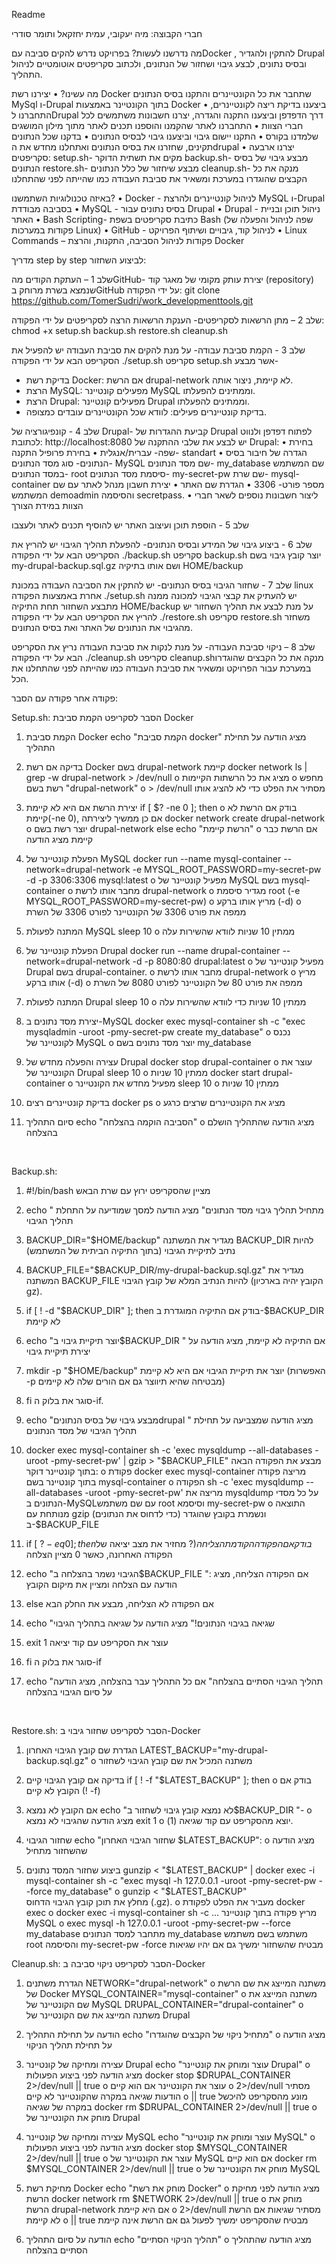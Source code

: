 Readme

חברי הקבוצה: מיה יעקובי, עמית יחזקאל ותומר סודרי

מה נדרשנו לעשות?
בפרויקט נדרש להקים סביבה עםDocker , להתקין ולהגדיר Drupal ובסיס נתונים, לבצע גיבוי ושחזור של הנתונים, ולכתוב סקריפטים אוטומטיים לניהול התהליך.

מה עשינו?
•	יצירנו רשת Docker שתחבר את כל הקונטיינרים והתקנו בסיס הנתונים MySql ו-Drupal בתוך הקונטיינר באמצעות Docker 
•	ביצענו בדיקת ריצה לקונטיינרים, התחברנו לDrupal דרך הדפדפן וביצענו התקנה והגדרה, יצרנו חשבונות משתמשים לכל חברי הצוות
•	התחברנו לאתר שהקמנו והוספנו תכנים לאתר מתוך מילון המושגים שלמדנו בקורס
•	התקנו יישום גיבוי וביצענו גיבוי לבסיס הנתונים
•	בדקנו שכל הנתונים תקינים, שחזרנו את בסיס הנתונים ואתחלנו מחדש את הdrupal
•	יצרנו ארבעה סקריפטים:
setup.sh- מקים את תשתית הדוקר
backup.sh- מבצע גיבוי של בסיס הנתונים
restore.sh- מבצע שיחזור של כלל הנתונים 
cleanup.sh- מנקה את כל הקבצים שהוגדרו במערכת ומשאיר את סביבת העבודה כמו שהייתה לפני שהתחלנו

באיזה טכנולוגיות השתמשנו?
•	Docker  - לניהול קונטיינרים ולהרצת MySQL ו-Drupal בסביבה מבודדת
•	 MySQL - בסיס נתונים עבור  Drupal 
•	Drupal - ניהול תוכן ובניית האתר
•	Bash Scripting- כתיבת סקריפטים בשפת Bash (שפה לניהול והפעלה של פקודות במערכות Linux)
•	GitHub - לניהול קוד, גיבויים ושיתוף הפרויקט
•	Linux Commands – פקודות לניהול הסביבה, התקנות, והרצת Docker



מדריך step by step לביצוע השחזור:

שלב 1 – העתקת הקודים מהGitHub-
יצירת עותק מקומי של מאגר קוד (repository) שנמצא בשרת מרוחק בGitHub
על ידי הפקודה:
git clone https://github.com/TomerSudri/work_developmenttools.git 

שלב 2 – מתן הרשאות לסקריפטים-
הענקת הרשאות הרצה לסקריפטים על ידי הפקודה:
chmod +x setup.sh backup.sh restore.sh cleanup.sh

שלב 3 - הקמת סביבת עבודה-
על מנת להקים את סביבת העבודה יש להפעיל את הסקריפט הבא על ידי הפקודה ./setup.sh
סקריפט setup.sh אשר מבצע-
- בדיקת רשת Docker: אם הרשת drupal-network לא קיימת, ניצור אותה.
- הרצת MySQL: מפעילים קונטיינר MySQL וממתינים להפעלתו.
- הרצת Drupal: מפעילים קונטיינר Drupal וממתינים להפעלתו.
- בדיקת קונטיינרים פעילים: לוודא שכל הקונטיינרים עובדים כמצופה.

שלב 4 - קונפיגורציה של Drupal-
קביעת ההגדרות של  Drupal
לפתוח דפדפן ולנווט לכתובת: http://localhost:8080 
יש לבצע את שלבי ההתקנה של Drupal: 
•	בחירת שפה- עברית/אנגלית
•	בחירת פרופיל התקנה- standart
•	הגדרה של חיבור בסיס הנתונים-
       סוג מסד הנתונים- MySQL
       שם מסד הנתונים- my_database
       שם המשתמש במסד הנתונים- root
       סיסמת מסד הנתונים- my-secret-pw
       שם שרת- mysql-container
       מספר פורט- 3306
•	הגדרת שם האתר
•	יצירת חשבון מנהל לאתר עם שם המשתמש demoadmin והסיסמה secretpass.
•	ליצור חשבונות נוספים לשאר חברי הצוות במידת הצורך


שלב 5 - הוספת תוכן ועיצוב האתר
יש להוסיף תכנים לאתר ולעצבו

שלב 6 - ביצוע גיבוי של המידע ובסיס הנתונים-
להפעלת תהליך הגיבוי יש להריץ את הסקריפט הבא על ידי הפקודה   ./backup.sh
סקריפט backup.sh יוצר קובץ גיבוי בשם my-drupal-backup.sql.gz ושם אותו בתיקיה 
HOME/backup

שלב 7 - שחזור הגיבוי בסיס הנתונים-
יש להתקין את הסביבה העבודה במכונת linux אחרת באמצעות הפקודה ./setup.sh
יש להעתיק את קבצי הגיבוי למכונה ממנה מתבצע השחזור תחת התיקיה HOME/backup
על מנת לבצע את תהליך השחזור יש להריץ את הסקריפט הבא על ידי הפקודה ./restore.sh
סקריפט restore.sh משחזר מהגיבוי את הנתונים של האתר ואת בסיס הנתונים.

שלב 8 – ניקוי סביבת העבודה-
על מנת לנקות את סביבת העבודה נריץ את הסקריפט הבא על ידי הפקודה ./cleanup.sh
סקריפט  cleanup.shמנקה את כל הקבצים שהוגדרו במערכת עבור הפרויקט ומשאיר את סביבת העבודה כמו שהייתה לפני שהתחלנו את הכל.










פקודה אחר פקודה עם הסבר:

Setup.sh:
הסבר לסקריפט הקמת סביבת Docker 
1.	הקמת סביבת Docker 
    echo "הקמת סביבת  docker"
    מציג הודעה על תחילת התהליך

2.	בדיקה אם רשת Docker בשם drupal-network קיימת
    docker network ls | grep -w drupal-network > /dev/null
o	מציג את כל הרשתות הקיימות
o	מחפש רשת בשם  "drupal-network" 
o	> /dev/null מסתיר את הפלט כדי לא להציג אותו

3.	יצירת הרשת אם היא לא קיימת
    if [ $? -ne 0 ]; then
o	בודק אם הרשת לא קיימת(-ne 0), אם כן ממשיך ליצירתה
    docker network create drupal-network
o	יוצר רשת בשם drupal-network 
    else echo "הרשת קיימת"
o	אם הרשת כבר קיימת מציג הודעה

4.	הפעלת קונטיינר של MySQL
    docker run --name mysql-container --network=drupal-network -e MYSQL_ROOT_PASSWORD=my-secret-pw -d -p 3306:3306 mysql:latest
o	מפעיל קונטיינר של MySQL בשם mysql-container 
o	מחבר אותו לרשת drupal-network 
o	מגדיר סיסמת root (-e MYSQL_ROOT_PASSWORD=my-secret-pw) 
o	מריץ אותו ברקע (-d) 
o	ממפה את פורט 3306 של הקונטיינר לפורט 3306 של השרת

5.	המתנה לפעולת MySQL
    sleep 10
o	ממתין 10 שניות לוודא שהשירות עלה

6.	הפעלת קונטיינר של Drupal
    docker run --name drupal-container --network=drupal-network -d -p 8080:80 drupal:latest
o	מפעיל קונטיינר של Drupal בשם drupal-container.
o	מחבר אותו לרשת drupal-network
o	מריץ אותו ברקע (-d) 
o	ממפה את פורט 80 של הקונטיינר לפורט 8080 של השרת

7.	המתנה לפעולת Drupal
    sleep 10
o	ממתין 10 שניות כדי לוודא שהשירות עלה

8.	יצירת מסד נתונים ב-MySQL
    docker exec mysql-container sh -c "exec mysqladmin -uroot -pmy-secret-pw create my_database"
o	נכנס לקונטיינר של  MySQL 
o	יוצר מסד נתונים בשם my_database

9.	עצירה והפעלה מחדש של Drupal
    docker stop drupal-container
o	עוצר את הקונטיינר של  Drupal 
    sleep 10
o	ממתין 10 שניות
    docker start drupal-container
o	מפעיל מחדש את הקונטיינר
    sleep 10
o	ממתין 10 שניות

10.	בדיקת קונטיינרים רצים
    docker ps
o	מציג את הקונטיינרים שרצים כרגע

11.	סיום התהליך
    echo "הסביבה הוקמה בהצלחה"
o	מציג הודעה שהתהליך הושלם בהצלחה



 

Backup.sh:
1.	#!/bin/bash
    מציין שהסקריפט ירוץ עם שרת הבאש

2.	echo " מתחיל תהליך גיבוי מסד הנתונים"
    מציג הודעה למסך שמודיעה על התחלת תהליך הגיבוי


3.	BACKUP_DIR="$HOME/backup"
    מגדיר את המשתנה BACKUP_DIR  להיות נתיב לתיקיית הגיבוי (בתוך התיקיה הביתית של המשתמש)

4.	BACKUP_FILE="$BACKUP_DIR/my-drupal-backup.sql.gz"
    מגדיר את המשתנה BACKUP_FILE  להיות הנתיב המלא של קובץ הגיבוי (הקובץ יהיה בארכיון gz).

5.	if [ ! -d "$BACKUP_DIR" ]; then
    בודק אם התיקיה המוגדרת ב-$BACKUP_DIR לא קיימת

6.	echo  "יוצר תיקיית גיבוי ב$BACKUP_DIR  "
    אם התיקיה לא קיימת, מציג הודעה על יצירת תיקיית גיבוי

7.	mkdir -p "$HOME/backup"
    יוצר את תיקיית הגיבוי אם היא לא קיימת (האפשרות -p מבטיחה שהיא תיווצר גם אם הורים שלה לא קיימים)

8.	fi
    סוגר את בלוק ה-if.

9.	echo  "מבצע גיבוי של בסיס הנתוניםdrupal  "
    מציג הודעה שמצביעה על תחילת תהליך הגיבוי של מסד הנתונים

10.	docker exec mysql-container sh -c 'exec mysqldump --all-databases -uroot -pmy-secret-pw' | gzip > "$BACKUP_FILE"
    מבצע את הפקודה הבאה בתוך קונטיינר דוקר:
o	פקודת docker exec mysql-container  מריצה פקודה בתוך קונטיינר בשם mysql-container
o	הפקודה sh -c 'exec mysqldump --all-databases -uroot -pmy-secret-pw'  מריצה את mysqldump  על כל מסדי הנתונים ב-MySQLעם שם משתמש root  וסיסמא my-secret-pw
o	התוצאה מנותחת עם gzip (כדי לדחוס את הנתונים) ונשמרת בקובץ שהוגדר ב-$BACKUP_FILE

11.	if [ $? -eq 0 ]; then
    בודק אם הפקודה הקודמת הצליחה ($? מחזיר את מצב יציאה של הפקודה האחרונה, כאשר 0 מציין הצלחה

12.	echo   "הגיבוי נשמר בהצלחה ב$BACKUP_FILE ":
    אם הפקודה הצליחה, מציג הודעה עם הצלחה ומציין את מיקום הקובץ

13.	else
    אם הפקודה לא הצליחה, מבצע את החלק הבא

14.	echo   "שגיאה בגיבוי הנתונים!"
    מציג הודעה על שגיאה בתהליך הגיבוי

15.	exit 1
    עוצר את הסקריפט עם קוד יציאה 

16.	fi
    סוגר את בלוק ה-if

17.	echo "תהליך הגיבוי הסתיים בהצלחה"
    אם כל התהליך עבר בהצלחה, מציג הודעה על סיום הגיבוי בהצלחה

 



Restore.sh:
הסבר לסקריפט שחזור גיבוי ב-Docker
1.	הגדרת שם קובץ הגיבוי האחרון
    LATEST_BACKUP="my-drupal-backup.sql.gz"
o	משתנה המכיל את שם קובץ הגיבוי לשחזור

2.	בדיקה אם קובץ הגיבוי קיים
    if [ ! -f "$LATEST_BACKUP" ]; then
o	בודק אם הקובץ לא קיים (! -f) 

3.	אם הקובץ לא נמצא
    echo  "לא נמצא קובץ גיבוי לשחזור ב$BACKUP_DIR "-
o	מציג הודעה שהגיבוי לא נמצא
    exit 1
o	יוצא מהסקריפט עם קוד שגיאה (1).

4.	שחזור הגיבוי
    echo  "שחזור הגיבוי האחרון  $LATEST_BACKUP":
o	מציג הודעה שהשחזור מתחיל

5.	ביצוע שחזור המסד נתונים
    gunzip < "$LATEST_BACKUP" | docker exec -i mysql-container sh -c "exec mysql -h 127.0.0.1 -uroot -pmy-secret-pw --force my_database"
o	gunzip < "$LATEST_BACKUP"  
    מחלץ את תוכן קובץ הגיבוי הדחוס (.gz).
o	מעביר את הפלט לפקודת docker exec 
o	 docker exec -i mysql-container sh -c ... 
    מריץ פקודה בתוך קונטיינר MySQL
o	exec mysql -h 127.0.0.1 -uroot -pmy-secret-pw --force my_database 
 	מתחבר למסד הנתונים my_database
	משתמש בשם משתמש  root והסיסמה my-secret-pw
	 -force מבטיח שהשחזור ימשיך גם אם יהיו שגיאות





Cleanup.sh:
הסבר לסקריפט ניקוי סביבה ב-Docker
1.	הגדרת משתנים
    NETWORK="drupal-network"
o	משתנה המייצג את שם הרשת של Docker 
    MYSQL_CONTAINER="mysql-container"
o	משתנה המייצג את שם הקונטיינר של MySQL 
    DRUPAL_CONTAINER="drupal-container"
o	משתנה המייצג את שם הקונטיינר של Drupal 

2.	הודעה על תחילת התהליך
    echo  "מתחיל ניקוי של הקבצים שהוגדרו"
o	מציג הודעה על תחילת תהליך הניקוי

3.	עצירה ומחיקה של קונטיינר Drupal
    echo "עוצר ומוחק את קונטיינר  Drupal"
o	מציג הודעה לפני ביצוע הפעולות
    docker stop $DRUPAL_CONTAINER 2>/dev/null || true
o	עוצר את הקונטיינר אם הוא קיים
o	2>/dev/null  מסתיר הודעות שגיאה במקרה שהקונטיינר לא קיים
o	 || true מונע מהסקריפט להיכשל במקרה של שגיאה
    docker rm $DRUPAL_CONTAINER 2>/dev/null || true
o	מוחק את הקונטיינר של Drupal 

4.	עצירה ומחיקה של קונטיינר MySQL
    echo "עוצר ומוחק את קונטיינר MySQL"
o	מציג הודעה לפני ביצוע הפעולות
    docker stop $MYSQL_CONTAINER 2>/dev/null || true
o	עוצר את הקונטיינר של MySQL אם הוא קיים
    docker rm $MYSQL_CONTAINER 2>/dev/null || true
o	מוחק את הקונטיינר של MySQL 

5.	מחיקת רשת Docker
    echo "מוחק את רשת  Docker"
o	מציג הודעה לפני מחיקת הרשת
    docker network rm $NETWORK 2>/dev/null || true
o	מוחק את הרשת  drupal-network אם היא קיימת
o	 2>/dev/null מסתיר שגיאות אם הרשת לא קיימת
o	 || true מבטיח שהסקריפט ימשיך לפעול גם אם הרשת אינה קיימת

6.	הודעה על סיום התהליך
    echo   "תהליך הניקוי הסתיים"
o	מציג הודעה שהתהליך הסתיים בהצלחה

